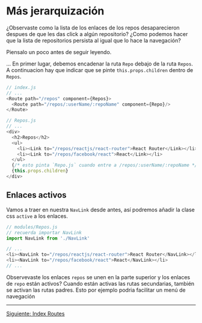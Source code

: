 # Más jerarquización

¿Observaste como la lista de los enlaces de los repos desaparecieron despues de que les das click a algún repositorio?
¿Como podemos hacer que la lista de repositorios persista al igual que lo hace la navegación?

Piensalo un poco antes de seguir leyendo.


...
En primer lugar, debemos encadenar la ruta `Repo` debajo de la ruta `Repos`. A continuacion hay que indicar que se pinte `this.props.children` dentro de `Repos`.

```js
// index.js
// ...
<Route path="/repos" component={Repos}>
  <Route path="/repos/:userName/:repoName" component={Repo}/>
</Route>
```

```js
// Repos.js
// ...
<div>
  <h2>Repos</h2>
  <ul>
    <li><Link to="/repos/reactjs/react-router">React Router</Link></li>
    <li><Link to="/repos/facebook/react">React</Link></li>
  </ul>
  {/* esto pinta `Repo.js` cuando entre a /repos/:userName/:repoName */}
  {this.props.children}
</div>
```

## Enlaces activos

Vamos a traer en nuestra `NavLink` desde antes, así podremos añadir la clase css `active` a los enlaces.


```js
// modules/Repos.js
// recuerda importar NavLink
import NavLink from './NavLink'

// ...
<li><NavLink to="/repos/reactjs/react-router">React Router</NavLink></li>
<li><NavLink to="/repos/facebook/react">React</NavLink></li>
// ...
```
Observevaste los enlaces `repos` se unen en la parte superior y los enlaces de `repo` están activos? Cuando están activas las rutas secundarias, también se activan las rutas padres. Esto por ejemplo podria facilitar un menú de navegación

---

[Siguiente: Index Routes](../08-index-routes/)

